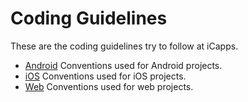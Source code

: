 # Coding Guidelines

These are the coding guidelines try to follow at iCapps.

- [Android](Android/android-guidelines.md) Conventions used for Android projects.
- [iOS](iOS/) Conventions used for iOS projects.
- [Web](Web/) Conventions used for web projects.
